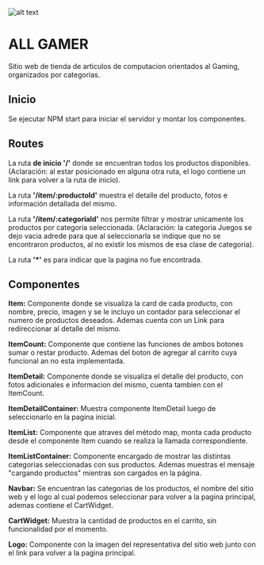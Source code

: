 
![alt text](./public/images/Demostracion.gif "Demostracion")

# ALL GAMER
Sitio web de tienda de articulos de computacion orientados al Gaming, organizados por categorias.

## Inicio
Se ejecutar NPM start para iniciar el servidor y montar los componentes.

## Routes

La ruta **de inicio '/'** donde se encuentran todos los productos disponibles.(Aclaración: al estar posicionado en alguna otra ruta, el logo contiene un link para volver a la ruta de inicio).

La ruta **'/item/:productoId'** muestra el detalle del producto, fotos e información detallada del mismo.

La ruta **'/item/:categoriaId'** nos permite filtrar y mostrar unicamente los productos por categoria seleccionada. 
(Aclaración: la categoria Juegos se dejo vacia adrede para que al seleccionarla se indique que no se encontraron productos, al no existir los mismos de esa clase de categoria).

La ruta **'*'** es para indicar que la pagina no fue encontrada.

## Componentes

**Item:** Componente donde se visualiza la card de cada producto, con nombre, precio, imagen y se le incluyo un contador para seleccionar el numero de productos deseados. Ademas cuenta con un Link para redireccionar al detalle del mismo.

**ItemCount:** Componente que contiene las funciones de ambos botones sumar o restar producto. Ademas del boton de agregar al carrito cuya funcional an no esta implementada.

**ItemDetail:** Componente donde se visualiza el detalle del producto, con fotos adicionales e informacion del mismo, cuenta tambien con el ItemCount.

**ItemDetailContainer:** Muestra componente ItemDetail luego de seleccionarlo en la pagina inicial.

**ItemList:** Componente que atraves del método map, monta cada producto desde el componente Item cuando se realiza la llamada correspondiente.

**ItemListContainer:** Componente encargado de mostrar las distintas categorias seleccionadas con sus productos. Ademas muestras el mensaje "cargando productos" mientras son cargados en la página.

**Navbar:** Se encuentran las categorias de los productos, el nombre del sitio web y el logo al cual podemos seleccionar para volver a la pagina principal, ademas contiene el CartWidget.

**CartWidget:** Muestra la cantidad de productos en el carrito, sin funcionalidad por el momento.

**Logo:** Componente con la imagen del representativa del sitio web junto con el link para volver a la pagina principal.

